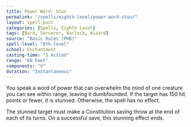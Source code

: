 ```yaml
---
title: Power Word: Stun
permalink: "/spells/eighth-level/power-word-stun/"
layout: spell-post
categories: [Spells, Eighth Level]
tags: [Bard, Sorcerer, Warlock, Wizard]
source: "Basic Rules (PHB)"
spell-level: "8th-level"
school: Enchantment
casting-time: "1 Action"
range: "60 Feet"
components: "V"
duration: "Instantaneous"
---
```


You speak a word of power that can overwhelm the mind of one creature you can see within range, leaving it dumbfounded. If the target has 150 hit points or fewer, it is stunned. Otherwise, the spell has no effect.

The stunned target must make a Constitution saving throw at the end of each of its turns. On a successful save, this stunning effect ends.